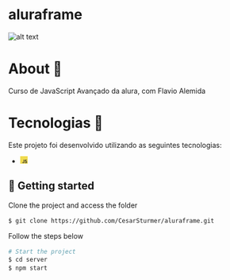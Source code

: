 # aluraframe


![alt text](https://imgur.com/Q0OJo6E.png)


# About 📃
Curso de JavaScript Avançado da alura, com Flavio Alemida




# Tecnologias  🚀
Este projeto foi desenvolvido utilizando as seguintes tecnologias:
- <code><img height="15" src="https://raw.githubusercontent.com/github/explore/80688e429a7d4ef2fca1e82350fe8e3517d3494d/topics/javascript/javascript.png"></code>



## 🚀 Getting started

Clone the project and access the folder

```bash
$ git clone https://github.com/CesarSturmer/aluraframe.git
```

Follow the steps below
```bash
# Start the project
$ cd server
$ npm start

```



